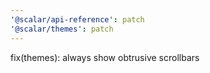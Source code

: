 ```yaml
---
'@scalar/api-reference': patch
'@scalar/themes': patch
---
```


fix(themes): always show obtrusive scrollbars
